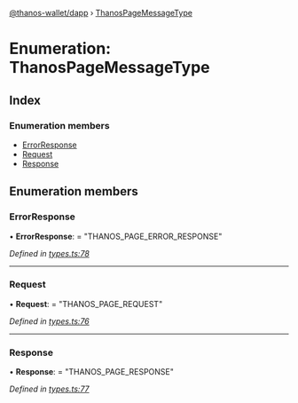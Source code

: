 [@thanos-wallet/dapp](../README.md) › [ThanosPageMessageType](thanospagemessagetype.md)

# Enumeration: ThanosPageMessageType

## Index

### Enumeration members

* [ErrorResponse](thanospagemessagetype.md#errorresponse)
* [Request](thanospagemessagetype.md#request)
* [Response](thanospagemessagetype.md#response)

## Enumeration members

###  ErrorResponse

• **ErrorResponse**: = "THANOS_PAGE_ERROR_RESPONSE"

*Defined in [types.ts:78](https://github.com/madfish-solutions/thanoswallet-dapp/blob/6ebdacd/src/types.ts#L78)*

___

###  Request

• **Request**: = "THANOS_PAGE_REQUEST"

*Defined in [types.ts:76](https://github.com/madfish-solutions/thanoswallet-dapp/blob/6ebdacd/src/types.ts#L76)*

___

###  Response

• **Response**: = "THANOS_PAGE_RESPONSE"

*Defined in [types.ts:77](https://github.com/madfish-solutions/thanoswallet-dapp/blob/6ebdacd/src/types.ts#L77)*
